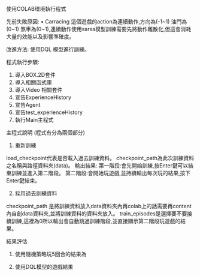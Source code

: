 使用COLAB環境執行程式

先前失敗原因:
•	Carracing 這個遊戲的action為連續動作,方向為(-1~1) 油門為(0~1) 煞車為(0~1),連續動作使用sarsa模型訓練需要先將動作離散化,但這會消耗大量的效能以及影響準確度。

改進方法:
      使用DQL 模型進行訓練。
      
程式執行步驟:
1.	導入BOX.2D套件
2.	導入相關函式庫
3.	導入Video 相關套件
4.	宣告ExperienceHistory
5.	宣告Agent
6.	宣告test_experienceHistory
7.	執行Main主程式

主程式說明 (程式有分為兩個部分)
1.	重新訓練

load_checkpoint代表是否載入過去訓練資料。
checkpoint_path為此次訓練資料之名稱與路徑資料夾(data)。
輸出結果:
第一階段:會先開始訓練,按Enter鍵可以結束訓練並進入第二階段。
第二階段:會開始玩遊戲,並持續輸出每次玩的結果,按下Enter鍵結束。

2.	採用過去訓練資料

checkpoint_path 是將訓練資料放入data資料夾內再colab上的話需要再content內自創data資料夾,並將訓練資料的資料夾放入。
train_episodes是選擇要不要接續訓練,這裡為0所以輸出會自動跳過訓練階段,並直接顯示第二階段玩遊戲的結果。

結果評估
1.    使用隨機策略玩5回合的結果為

2.    使用DQL模型的遊戲結果



